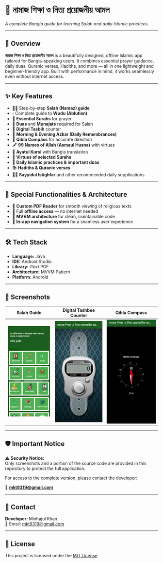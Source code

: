 # 🕌 নামাজ শিক্ষা ও নিত্য প্রয়োজনীয় আমল  
_A complete Bangla guide for learning Salah and daily Islamic practices._

---

## 📖 Overview

**নামাজ শিক্ষা ও নিত্য প্রয়োজনীয় আমল** is a beautifully designed, offline Islamic app tailored for Bangla-speaking users. It combines essential prayer guidance, daily duas, Quranic verses, Hadiths, and more — all in one lightweight and beginner-friendly app. Built with performance in mind, it works seamlessly even without internet access.

---

## ✨ Key Features

- 🧎‍♂️ Step-by-step **Salah (Namaz) guide**  
- 💧 Complete guide to **Wudu (Ablution)**  
- 📖 **Essential Surahs** for prayer  
- 🤲 **Duas** and **Munajats** required for Salah  
- 📿 **Digital Tasbih** counter  
- 🌅 **Morning & Evening Azkar (Daily Remembrances)**  
- 🧭 **Qibla Compass** for accurate direction  
- 🖋️ **99 Names of Allah (Asmaul Husna)** with virtues  
- 🕋 **Ayatul Kursi** with Bangla translation  
- 📘 **Virtues of selected Surahs**  
- 🕌 **Daily Islamic practices & important duas**  
- 📚 **Hadiths & Quranic verses**  
- 🧎‍♀️ **Sayyidul Istighfar** and other recommended daily supplications  

---

## 🔧 Special Functionalities & Architecture

- 📄 **Custom PDF Reader** for smooth viewing of religious texts  
- 📴 Full **offline access** — no internet needed  
- 🧠 **MVVM architecture** for clean, maintainable code  
- 🔗 **In-app navigation system** for a seamless user experience  

---

## 🛠️ Tech Stack

- **Language:** Java  
- **IDE:** Android Studio  
- **Library:** iText PDF  
- **Architecture:** MVVM Pattern  
- **Platform:** Android  

---

## 📸 Screenshots

| Salah Guide | Digital Tashbee Counter | Qibla Compass |
|-------------|------|-------------------|
| ![Salah](screenshot/screenshot_2.png) | ![Digital Tashbee Counter](screenshot/screenshot_4.png) | ![Compass](screenshot/screenshot_5.png) |



---

## 🛡️ Important Notice

⚠️ **Security Notice:**  
Only screenshots and a portion of the source code are provided in this repository to protect the full application.

For access to the complete version, please contact the developer:

📧 **mkt9319@gmail.com**

---

## 🙋 Contact

**Developer:** Minhajul Khan  
📧 Email: mkt9319@gmail.com

---

## 📄 License

This project is licensed under the [MIT License](LICENSE).

